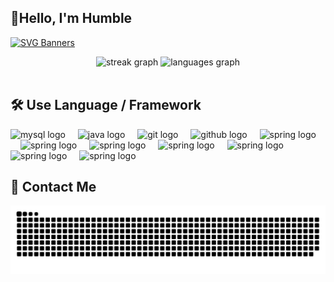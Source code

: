 <h2 align="left">👋Hello, I'm Humble</h2>

[![SVG Banners](https://svg-banners.vercel.app/api?type=origin&text1=I'm%20Humble%20,%20a%20humble%20programmer🤠&text2=💖%20Code%20Editor%20and%20Game%20Player%20&width=1100&height=400)](https://github.com/Akshay090/svg-banners)

<div align="center">
  <img src="https://streak-stats.demolab.com?user=ModestPanda&locale=en&mode=daily&theme=dracula&hide_border=false&border_radius=5" height="150" alt="streak graph"  />
  <img src="https://github-readme-stats.vercel.app/api/top-langs?username=ModestPanda&locale=en&hide_title=false&layout=compact&card_width=320&langs_count=5&theme=dracula&hide_border=false" height="150" alt="languages graph"  />
</div>

<br clear="both">

<h2 align="left">🛠 Use Language / Framework</h2>

<div align="left">
 <img src="https://cdn.jsdelivr.net/gh/devicons/devicon/icons/mysql/mysql-original.svg" height="30" alt="mysql logo"  />
  <img width="12" />
   <img src="https://cdn.jsdelivr.net/gh/devicons/devicon/icons/java/java-original.svg" height="30" alt="java logo"  />
  <img width="12" />
    <img src="https://cdn.jsdelivr.net/gh/devicons/devicon/icons/git/git-original.svg" height="30" alt="git logo"  />
  <img width="12" />
  <img src="https://cdn.jsdelivr.net/gh/devicons/devicon/icons/github/github-original.svg" height="30" alt="github logo"  />
  <img width="12" />
  <img src="https://cdn.jsdelivr.net/gh/ModestPanda/picture/imp202404271432719.svg" height="30" alt="spring logo"  />
  <img width="12" />
    <img src="https://cdn.jsdelivr.net/gh/ModestPanda/picture/imp202404271437846.svg" height="30" alt="spring logo"  />
  <img width="12" />
    <img src="https://cdn.jsdelivr.net/gh/ModestPanda/picture/imp202404271437834.svg" height="30" alt="spring logo"  />
  <img width="12" />
    <img src="https://cdn.jsdelivr.net/gh/ModestPanda/picture/imp202404271437368.svg" height="30" alt="spring logo"  />
  <img width="12" />
    <img src="https://cdn.jsdelivr.net/gh/ModestPanda/picture/imp202404271437590.svg" height="30" alt="spring logo"  />
  <img width="12" />
 <img src="https://cdn.jsdelivr.net/gh/ModestPanda/picture/imp202404271440596.svg" height="30" alt="spring logo"  />
  <img width="12" />
   <img src="https://cdn.jsdelivr.net/gh/ModestPanda/picture/imp202404271440562.svg" height="30" alt="spring logo"  />
  <img width="12" />
</div>


<h2 align="left">🎫 Contact Me</h2>

<img alt="snake eating my contributions" src="https://raw.githubusercontent.com/ModestPanda/ModestPanda/output/github-contribution-grid-snake.svg" />
